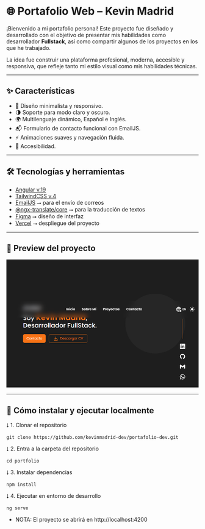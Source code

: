 # 🌐 Portafolio Web – Kevin Madrid

¡Bienvenido a mi portafolio personal! Este proyecto fue diseñado y desarrollado con el objetivo de presentar mis habilidades como desarrollador **Fullstack**, así como compartir algunos de los proyectos en los que he trabajado.

La idea fue construir una plataforma profesional, moderna, accesible y responsiva, que refleje tanto mi estilo visual como mis habilidades técnicas.

---

## ✨ Características

- 🎨 Diseño minimalista y responsivo.
- 🌗 Soporte para modo claro y oscuro.
- 🌍 Multilenguaje dinámico, Español e Inglés.
- 📬 Formulario de contacto funcional con EmailJS.
- ⚡ Animaciones suaves y navegación fluida.
- 🔐 Accesibilidad.

---

## 🛠️ Tecnologías y herramientas

- [Angular v.19](https://v19.angular.dev/overview)
- [TailwindCSS v.4](https://tailwindcss.com/)
- [EmailJS](https://www.emailjs.com/) ⭢ para el envío de correos
- [@ngx-translate/core](https://github.com/ngx-translate/core) ⭢ para la traducción de textos
- [Figma](https://figma.com/) ⭢ diseño de interfaz
- [Vercel](https://vercel.com/) ⭢ despliegue del proyecto

---

## 📸 Preview del proyecto

![Preview del Portafolio](./src/assets/body.png)

---

## 🚀 Cómo instalar y ejecutar localmente

⭣ 1. Clonar el repositorio

```console
git clone https://github.com/kevinmadrid-dev/portafolio-dev.git
```

⭣ 2. Entra a la carpeta del repositorio

```console
cd portfolio
```

⭣ 3. Instalar dependencias

```console
npm install
```

⭣ 4. Ejecutar en entorno de desarrollo

```console
ng serve
```

- NOTA: El proyecto se abrirá en http://localhost:4200
